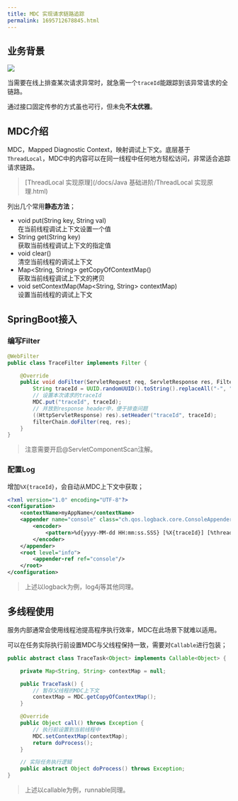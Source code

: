 ```yaml
---
title: MDC 实现请求链路追踪
permalink: 1695712678845.html
---
```


## 业务背景

![](https://image.caojiantao.site:1024/fc3c549d7c8a03da504fd74236859b58.png)

当需要在线上排查某次请求异常时，就急需一个`traceId`能跟踪到该异常请求的全链路。

通过接口固定传参的方式虽也可行，但未免**不太优雅**。

## MDC介绍

MDC，Mapped Diagnostic Context，映射调试上下文。底层基于`ThreadLocal`，MDC中的内容可以在同一线程中任何地方轻松访问，非常适合追踪请求链路。

> [ThreadLocal 实现原理](/docs/Java 基础进阶/ThreadLocal 实现原理.html)

列出几个常用**静态方法**；

- void put(String key, String val)  
在当前线程调试上下文设置一个值
- String get(String key)  
获取当前线程调试上下文的指定值
- void clear()  
清空当前线程的调试上下文
- Map<String, String> getCopyOfContextMap()  
获取当前线程调试上下文的拷贝
- void setContextMap(Map<String, String> contextMap)  
设置当前线程的调试上下文

## SpringBoot接入

### 编写Filter

```java
@WebFilter
public class TraceFilter implements Filter {

    @Override
    public void doFilter(ServletRequest req, ServletResponse res, FilterChain filterChain) throws IOException, ServletException {
        String traceId = UUID.randomUUID().toString().replaceAll("-", "");
        // 设置本次请求的traceId
        MDC.put("traceId", traceId);
        // 并放到response header中，便于排查问题
        ((HttpServletResponse) res).setHeader("traceId", traceId);
        filterChain.doFilter(req, res);
    }
}
```

> 注意需要开启@ServletComponentScan注解。

### 配置Log

增加`%X{traceId}`，会自动从MDC上下文中获取；

```xml
<?xml version="1.0" encoding="UTF-8"?>
<configuration>
    <contextName>myAppName</contextName>
    <appender name="console" class="ch.qos.logback.core.ConsoleAppender">
        <encoder>
            <pattern>%d{yyyy-MM-dd HH:mm:ss.SSS} [%X{traceId}] [%thread] %level %logger - %msg%n</pattern>
        </encoder>
    </appender>
    <root level="info">
        <appender-ref ref="console"/>
    </root>
</configuration>
```

> 上述以logback为例，log4j等其他同理。

## 多线程使用

服务内部通常会使用线程池提高程序执行效率，MDC在此场景下就难以适用。

可以在任务实际执行前设置MDC与父线程保持一致，需要对`Callable`进行包装；

```java
public abstract class TraceTask<Object> implements Callable<Object> {

    private Map<String, String> contextMap = null;

    public TraceTask() {
        // 暂存父线程的MDC上下文
        contextMap = MDC.getCopyOfContextMap();
    }

    @Override
    public Object call() throws Exception {
        // 执行前设置到当前线程中
        MDC.setContextMap(contextMap);
        return doProcess();
    }

    // 实际任务执行逻辑
    public abstract Object doProcess() throws Exception;
}
```

> 上述以callable为例，runnable同理。